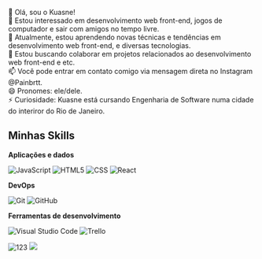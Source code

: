 👋 Olá, sou o Kuasne!<br>
👀 Estou interessado em desenvolvimento web front-end, jogos de computador e sair com amigos no tempo livre.<br>
🌱 Atualmente, estou aprendendo novas técnicas e tendências em desenvolvimento web front-end, e diversas tecnologias.<br>
💞️ Estou buscando colaborar em projetos relacionados ao desenvolvimento web front-end e etc.<br>
📫 Você pode entrar em contato comigo via mensagem direta no Instagram @Painbrtt.<br>
😄 Pronomes: ele/dele.<br>
⚡ Curiosidade: Kuasne está cursando Engenharia de Software numa cidade do interiror do Rio de Janeiro.<br>

## Minhas Skills

**Aplicações e dados**

![JavaScript](https://img.shields.io/badge/-JavaScript-333333?style=flat&logo=javascript)
![HTML5](https://img.shields.io/badge/-HTML5-333333?style=flat&logo=HTML5)
![CSS](https://img.shields.io/badge/-CSS-333333?style=flat&logo=CSS3&logoColor=1572B6)
![React](https://img.shields.io/badge/-React-333333?style=flat&logo=react)

**DevOps**

![Git](https://img.shields.io/badge/-Git-333333?style=flat&logo=git)
![GitHub](https://img.shields.io/badge/-GitHub-333333?style=flat&logo=github)

**Ferramentas de desenvolvimento**

![Visual Studio Code](https://img.shields.io/badge/-Visual%20Studio%20Code-333333?style=flat&logo=visual-studio-code&logoColor=007ACC)
![Trello](https://img.shields.io/badge/-Trello-333333?style=flat&logo=trello&logoColor=007ACC)


![123](https://github.com/Kuasne/Kuasne/assets/159201536/bc52b817-b2c1-4e41-81af-93c7fcc6c4bc)
<a href= "https://dev.to/ari_hacks"><img src="https://img.icons8.com/windows/32/000000/dev.png"/></a>

<!---
Kuasne/Kuasne is a ✨ special ✨ repository because its `README.md` (this file) appears on your GitHub profile.
You can click the Preview link to take a look at your changes.
--->
